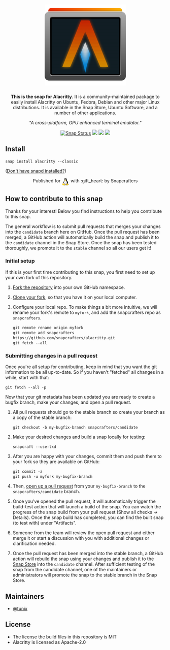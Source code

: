 <h1 align="center">
  <img src="snap/alacritty.png" alt="Alacritty">
</h1>

<p align="center"><b>This is the snap for Alacritty</b>. It is a community-maintained package to easily install Alacritty on Ubuntu, Fedora, Debian and other major Linux distributions. It is available in the Snap Store, Ubuntu Software, and a number of other applications.</p>

<p align="center"><i>"A cross-platform, GPU enhanced terminal emulator."</i></p>

<p align="center">
<a href="https://snapcraft.io/alacritty"><img src="https://snapcraft.io/alacritty/badge.svg" alt="Snap Status"></a>
<a href="https://github.com/snapcrafters/alacritty/actions/workflows/sync-upstream.yml"><img src="https://github.com/snapcrafters/alacritty/actions/workflows/sync-upstream.yml/badge.svg"></a>
<a href="https://github.com/snapcrafters/alacritty/actions/workflows/release-to-candidate.yml"><img src="https://github.com/snapcrafters/alacritty/actions/workflows/release-to-candidate.yml/badge.svg"></a>
<a href="https://github.com/snapcrafters/alacritty/actions/workflows/promote-to-stable.yml"><img src="https://github.com/snapcrafters/alacritty/actions/workflows/promote-to-stable.yml/badge.svg"></a>
</p>

## Install

```shell
snap install alacritty --classic
```

([Don't have snapd installed?](https://snapcraft.io/docs/core/install))

<p align="center">Published for <img src="https://raw.githubusercontent.com/anythingcodes/slack-emoji-for-techies/gh-pages/emoji/tux.png" align="top" width="24" /> with :gift_heart: by Snapcrafters</p>

## How to contribute to this snap

Thanks for your interest! Below you find instructions to help you contribute to this snap.

The general workflow is to submit pull requests that merges your changes into the `candidate` branch here on GitHub. Once the pull request has been merged, a GitHub action will automatically build the snap and publish it to the `candidate` channel in the Snap Store. Once the snap has been tested thoroughly, we promote it to the `stable` channel so all our users get it!

### Initial setup

If this is your first time contributing to this snap, you first need to set up your own fork of this repository.

1. [Fork the repository](https://docs.github.com/en/github/getting-started-with-github/fork-a-repo) into your own GitHub namespace.
2. [Clone your fork](https://git-scm.com/book/en/v2/Git-Basics-Getting-a-Git-Repository), so that you have it on your local computer.
3. Configure your local repo. To make things a bit more intuitive, we will rename your fork's remote to `myfork`, and add the snapcrafters repo as `snapcrafters`.

    ```shell
    git remote rename origin myfork
    git remote add snapcrafters https://github.com/snapcrafters/alacritty.git
    git fetch --all
    ```

### Submitting changes in a pull request

Once you're all setup for contributing, keep in mind that you want the git information to be all up-to-date. So if you haven't "fetched" all changes in a while, start with that:

```shell
git fetch --all -p
```

Now that your git metadata has been updated you are ready to create a bugfix branch, make your changes, and open a pull request.

1. All pull requests should go to the stable branch so create your branch as a copy of the stable branch:

    ```shell
    git checkout -b my-bugfix-branch snapcrafters/candidate
    ```

2. Make your desired changes and build a snap locally for testing:

    ```shell
    snapcraft --use-lxd
    ```

3. After you are happy with your changes, commit them and push them to your fork so they are available on GitHub:

    ```shell
    git commit -a
    git push -u myfork my-bugfix-branch
    ```

4. Then, [open up a pull request](https://docs.github.com/en/github/collaborating-with-issues-and-pull-requests/about-pull-requests) from your `my-bugfix-branch` to the `snapcrafters/candidate` branch.
5. Once you've opened the pull request, it will automatically trigger the build-test action that will launch a build of the snap. You can watch the progress of the snap build from your pull request (Show all checks -> Details). Once the snap build has completed, you can find the built snap (to test with) under "Artifacts".
6. Someone from the team will review the open pull request and either merge it or start a discussion with you with additional changes or clarification needed.
7. Once the pull request has been merged into the stable branch, a GitHub action will rebuild the snap using your changes and publish it to the [Snap Store](https://snapcraft.io/alacritty) into the `candidate` channel. After sufficient testing of the snap from the candidate channel, one of the maintainers or administrators will promote the snap to the stable branch in the Snap Store.

## Maintainers

-   [@tunix](https://github.com/tunix/)

## License

-   The license the build files in this repository is MIT
-   Alacritty is licensed as Apache-2.0
